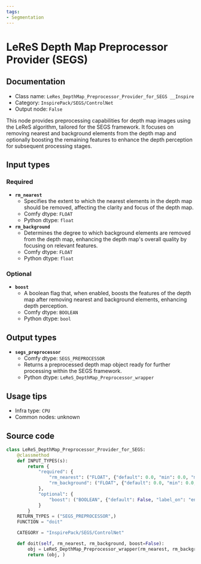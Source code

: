 ```yaml
---
tags:
- Segmentation
---
```


# LeReS Depth Map Preprocessor Provider (SEGS)
## Documentation
- Class name: `LeRes_DepthMap_Preprocessor_Provider_for_SEGS __Inspire`
- Category: `InspirePack/SEGS/ControlNet`
- Output node: `False`

This node provides preprocessing capabilities for depth map images using the LeReS algorithm, tailored for the SEGS framework. It focuses on removing nearest and background elements from the depth map and optionally boosting the remaining features to enhance the depth perception for subsequent processing stages.
## Input types
### Required
- **`rm_nearest`**
    - Specifies the extent to which the nearest elements in the depth map should be removed, affecting the clarity and focus of the depth map.
    - Comfy dtype: `FLOAT`
    - Python dtype: `float`
- **`rm_background`**
    - Determines the degree to which background elements are removed from the depth map, enhancing the depth map's overall quality by focusing on relevant features.
    - Comfy dtype: `FLOAT`
    - Python dtype: `float`
### Optional
- **`boost`**
    - A boolean flag that, when enabled, boosts the features of the depth map after removing nearest and background elements, enhancing depth perception.
    - Comfy dtype: `BOOLEAN`
    - Python dtype: `bool`
## Output types
- **`segs_preprocessor`**
    - Comfy dtype: `SEGS_PREPROCESSOR`
    - Returns a preprocessed depth map object ready for further processing within the SEGS framework.
    - Python dtype: `LeReS_DepthMap_Preprocessor_wrapper`
## Usage tips
- Infra type: `CPU`
- Common nodes: unknown


## Source code
```python
class LeReS_DepthMap_Preprocessor_Provider_for_SEGS:
    @classmethod
    def INPUT_TYPES(s):
        return {
            "required": {
                "rm_nearest": ("FLOAT", {"default": 0.0, "min": 0.0, "max": 100, "step": 0.1}),
                "rm_background": ("FLOAT", {"default": 0.0, "min": 0.0, "max": 100, "step": 0.1})
            },
            "optional": {
                "boost": ("BOOLEAN", {"default": False, "label_on": "enable", "label_off": "disable"}),
            }
        }
    RETURN_TYPES = ("SEGS_PREPROCESSOR",)
    FUNCTION = "doit"

    CATEGORY = "InspirePack/SEGS/ControlNet"

    def doit(self, rm_nearest, rm_background, boost=False):
        obj = LeReS_DepthMap_Preprocessor_wrapper(rm_nearest, rm_background, boost)
        return (obj, )

```
